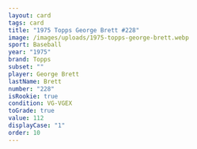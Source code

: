 ```yaml
---
layout: card
tags: card
title: "1975 Topps George Brett #228"
image: /images/uploads/1975-topps-george-brett.webp
sport: Baseball
year: "1975"
brand: Topps
subset: ""
player: George Brett
lastName: Brett
number: "228"
isRookie: true
condition: VG-VGEX
toGrade: true
value: 112
displayCase: "1"
order: 10
---
```

